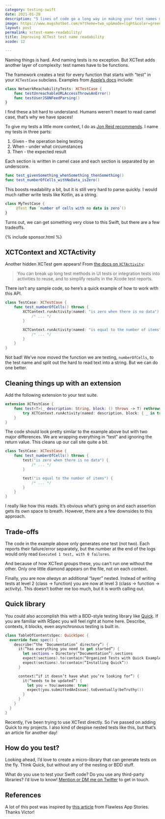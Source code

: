 ```yaml
---
category: testing-swift
date: 2021-01-28
description: "5 lines of code go a long way in making your test names much more readable."
image: https://www.mugshotbot.com/m?theme=two_up&mode=light&color=green&pattern=diagonal_lines&image=d33ff6b7&url=https://masilotti.com/xctest-name-readability/
layout: post
permalink: xctest-name-readability/
title: Improving XCTest test name readability
xcode: 12

---
```


Naming things is hard. And naming tests is no exception. But XCTest adds another layer of complexity: test names have to be functions.

The framework creates a test for every function that starts with “test” in your `XCTestCase` subclass. Examples from [Apple’s docs](https://developer.apple.com/documentation/xctest/defining_test_cases_and_test_methods) include:

```swift
class NetworkReachabilityTests: XCTestCase {
    func testUnreachableURLAccessThrowsAnError()
    func testUserJSONFeedParsing()
}
```

I find these a bit hard to understand. Humans weren’t meant to read camel case, that’s why we have spaces!

To give my tests a little more context, I do as [Jon Reid recommends](https://qualitycoding.org/unit-test-naming/). I name my tests in three parts:

1. Given - the operation being testing
2. When - under what circumstances
3. Then - the expected result

Each section is written in camel case and each section is separated by an underscore.

```swift
func test_givenSomething_whenSomething_thenSomething()
func test_numberOfCells_withNoData_isZero()
```

This boosts readability a bit, but it is still very hard to parse quickly. I would much rather write tests like Kotlin, as a string.

```kotlin
class MyTestCase {
     @Test fun `number of cells with no data is zero`()
}
```

Turns out, we can get something very close to this Swift, but there are a few tradeoffs.

{% include sponsor.html %}

## XCTContext and XCTActivity

Another hidden XCTest gem appears! From [the docs on `XCTActivity`](https://developer.apple.com/documentation/xctest/xctcontext):

> You can break up long test methods in UI tests or integration tests into activities to reuse, and to simplify results in the Xcode test reports.

There isn’t any sample code, so here’s a quick example of how to work with this API.

```swift
class TestCase: XCTestCase {
    func test_numberOfCells() throws {
        XCTContext.runActivity(named: "is zero when there is no data") { _ -> Void in
            /* ... */
        }

        XCTContext.runActivity(named: "is equal to the number of items") { _ -> Void in
            /* ... */
        }
    }
}
```

Not bad! We’ve now moved the function we are testing, `numberOfCells`, to the test name and split out the hard to read text into a string. But we can do one better.

## Cleaning things up with an extension

Add the following extension to your test suite.

```swift
extension XCTestCase {
    func test<T>(_ description: String, block: () throws -> T) rethrows -> T {
        try XCTContext.runActivity(named: description, block: { _ in try block() })
    }
}
```

The code should look pretty similar to the example above but with two major differences. We are wrapping everything in “test” and ignoring the return value. This cleans up our call site quite a bit.

```swift
class TestCase: XCTestCase {
    func test_numberOfCells() throws {
        test("is zero when there is no data") {
            /* ... */
        }

        test("is equal to the number of items") {
            /* ... */
        }
    }
}
```

I really like how this reads. It’s obvious what’s going on and each assertion gets its own space to breath. However, there are a few downsides to this approach.

## Trade-offs

The code in the example above only generates one test (not two). Each reports their failure/error separately, but the number at the end of the logs would only read `Executed 1 test, with 0 failures`.

And because of how XCTest groups these, you can’t run one without the other. Only one little diamond appears on the file, not on each context.

Finally, you are now _always_ an additional “layer” nested. Instead of writing tests at level 2 (class -> function) you are now at level 3 (class -> function -> activity). This doesn’t bother me too much, but it is worth calling out.

## Quick library

You could also accomplish this with a BDD-style testing library like [Quick](https://github.com/Quick/Quick). If you are familiar with RSpec you will feel right at home here. Describe, contexts, it blocks, even asynchronous testing is built in.

```swift
class TableOfContentsSpec: QuickSpec {
  override func spec() {
    describe(“the ‘Documentation’ directory”) {
      it(“has everything you need to get started”) {
        let sections = Directory(“Documentation”).sections
        expect(sections).to(contain(“Organized Tests with Quick Examples and Example Groups”))
        expect(sections).to(contain(“Installing Quick”))
      }

      context(“if it doesn’t have what you’re looking for”) {
        it(“needs to be updated”) {
          let you = You(awesome: true)
          expect{you.submittedAnIssue}.toEventually(beTruthy())
        }
      }
    }
  }
}
```

Recently, I’ve been trying to use XCTest directly. So I’ve passed on adding Quick to my projects. I also kind of despise nested tests like this, but that’s an article for another day!

## How do you test?

Looking ahead, I’d love to create a micro-library that can generate tests on the fly. Think Quick, but without any of the nesting or BDD stuff.

What do you use to test your Swift code? Do you use any third-party libraries? I’d love to know! [Mention or DM me on Twitter](https://twitter.com/joemasilotti) to get in touch.

## References

A lot of this post was inspired by [this article](https://medium.com/flawless-app-stories/ios-achieving-maximum-test-readability-at-no-cost-906af0dbaa98) from Flawless App Stories. Thanks Victor!
